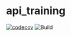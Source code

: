 # api_training

[![codecov](https://codecov.io/gh/Snorre92/api_training/branch/main/graph/badge.svg?token=L8D1SXNRVZ)](https://codecov.io/gh/Snorre92/api_training)
![Build](https://github.com/Snorre92/api_training/actions/workflows/build.yml/badge.svg)
